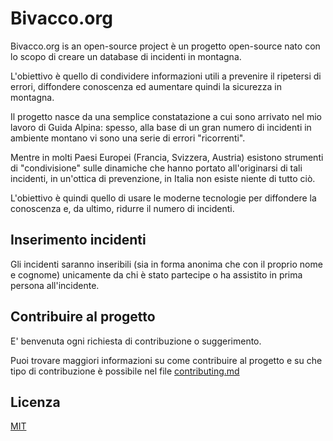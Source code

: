 # Bivacco.org

Bivacco.org is an open-source project è un progetto open-source nato con lo scopo di creare un database di incidenti in montagna. 

L'obiettivo è quello di condividere informazioni utili a prevenire il ripetersi di errori, diffondere conoscenza ed aumentare quindi la sicurezza in montagna.  

Il progetto nasce da una semplice constatazione a cui sono arrivato nel mio lavoro di Guida Alpina: spesso, alla base di un gran numero di incidenti in ambiente montano vi sono una serie di errori "ricorrenti".  

Mentre in molti Paesi Europei (Francia, Svizzera, Austria) esistono strumenti di "condivisione" sulle dinamiche che hanno portato all'originarsi di tali incidenti, in un'ottica di prevenzione, in Italia non esiste niente di tutto ciò.

L'obiettivo è quindi quello di usare le moderne tecnologie per diffondere la conoscenza e, da ultimo, ridurre il numero di incidenti. 

## Inserimento incidenti

Gli incidenti saranno inseribili (sia in forma anonima che con il proprio nome e cognome) unicamente da chi è stato partecipe o ha assistito in prima persona all'incidente. 


## Contribuire al progetto
E' benvenuta ogni richiesta di contribuzione o suggerimento.

Puoi trovare maggiori informazioni su come contribuire al progetto e su che tipo di contribuzione è possibile nel file [contributing.md](/CONTRIBUTING.md)  

## Licenza
[MIT](https://choosealicense.com/licenses/mit/)